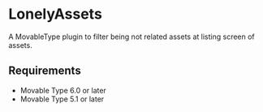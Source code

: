 # LonelyAssets
A MovableType plugin to filter being not related assets at listing screen of assets.

## Requirements
* Movable Type 6.0 or later
* Movable Type 5.1 or later
